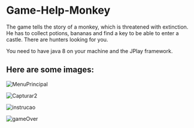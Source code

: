 # Game-Help-Monkey
The game tells the story of a monkey, which is threatened with extinction. He has to collect potions, bananas and find a key to be able to enter a castle. 
There are hunters looking for you.





You need to have java 8 on your machine and the JPlay framework.




<h2>Here are some images:</h2>


![MenuPrincipal](https://user-images.githubusercontent.com/46926592/85550955-e0b92100-b5f7-11ea-9f23-78671712ae88.png)


![Capturar2](https://user-images.githubusercontent.com/46926592/85551505-73f25680-b5f8-11ea-86cf-43bb3bbf085f.PNG)


![instrucao](https://user-images.githubusercontent.com/46926592/85551734-aa2fd600-b5f8-11ea-8957-e916ec8a0891.png)


![gameOver](https://user-images.githubusercontent.com/46926592/85551604-88ceea00-b5f8-11ea-8e72-ad2bf2214b29.png)






